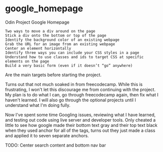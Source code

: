 # google_homepage
Odin Project Google Homepage

    Two ways to move a div around on the page
    Stick a div onto the bottom or top of the page
    Identify the background color of an existing webpage
    Grab the URL for an image from an existing webpage
    Center an element horizontally
    Identify three ways you can include your CSS styles in a page
    Understand how to use classes and ids to target CSS at specific elements on the page
    Build a very basic form (even if it doesn’t “go” anywhere)

Are the main targets before starting the project.

Turns out that not much soaked in from freecodecamp. While this is frustrating, I won't let this discourage me from continuing with the project. My plan is to do what I can, go through freecodecamp again, then fix what I haven't learned. I will also go through the optional projects until I understand what I'm doing fully.

Now I've spent some time Googling issues, reviewing what I have learned, and testing out code using live server and developer tools. Only cheated a little to see how google made their bottom text gray and their top text black when they used anchor for all of the tags, turns out they just made a class and applied it to seven separate anchors.

TODO: Center search content and bottom nav bar